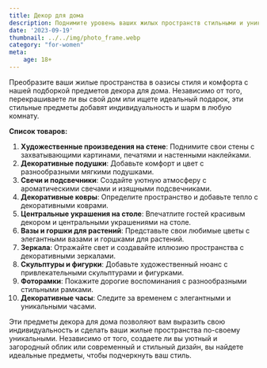 ```yaml
---
title: Декор для дома
description: Поднимите уровень ваших жилых пространств стильными и уникальными предметами декора.
date: '2023-09-19'
thumbnail: ../../img/photo_frame.webp
category: "for-women"
meta:
    age: 18+
---
```

Преобразите ваши жилые пространства в оазисы стиля и комфорта с нашей подборкой предметов декора для дома. Независимо от того, перекрашиваете ли вы свой дом или ищете идеальный подарок, эти стильные предметы добавят индивидуальность и шарм в любую комнату.

**Список товаров:**
1. **Художественные произведения на стене**: Поднимите свои стены с захватывающими картинами, печатями и настенными наклейками.
2. **Декоративные подушки**: Добавьте комфорт и цвет с разнообразными мягкими подушками.
3. **Свечи и подсвечники**: Создайте уютную атмосферу с ароматическими свечами и изящными подсвечниками.
4. **Декоративные ковры**: Определите пространство и добавьте тепло с декоративными коврами.
5. **Центральные украшения на столе**: Впечатлите гостей красивым декором и центральными украшениями на столе.
6. **Вазы и горшки для растений**: Представьте свои любимые цветы с элегантными вазами и горшками для растений.
7. **Зеркала**: Отражайте свет и создавайте иллюзию пространства с декоративными зеркалами.
8. **Скульптуры и фигурки**: Добавьте художественный нюанс с привлекательными скульптурами и фигурками.
9. **Фоторамки**: Покажите дорогие воспоминания с разнообразными стильными рамками.
10. **Декоративные часы**: Следите за временем с элегантными и уникальными часами.

Эти предметы декора для дома позволяют вам выразить свою индивидуальность и сделать ваши жилые пространства по-своему уникальными. Независимо от того, создаете ли вы уютный и загородный облик или современный и стильный дизайн, вы найдете идеальные предметы, чтобы подчеркнуть ваш стиль.
